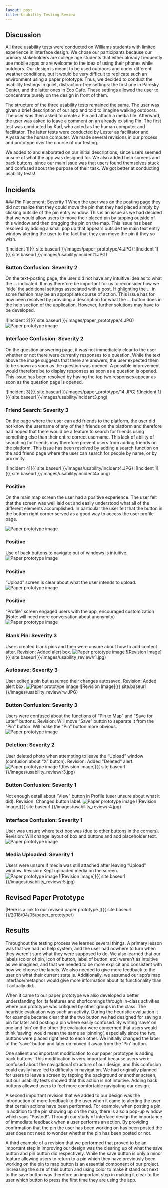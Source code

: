 ```yaml
---
layout: post
title: Usability Testing Review
---
```

<h2 id="test-process"> Discussion </h2>
All three usability tests were conducted on Williams students with limited experience in interface design. We chose our participants because our primary stakeholders are college age students that either already frequently use mobile apps or are welcome to the idea of using their phones while outdoors. Our design is meant to be used outdoors and under different weather conditions, but it would be very difficult to replicate such an environment using a paper prototype. Thus, we decided to conduct the usability testings in quiet, distraction-free settings: the first one in Paresky Center, and the latter ones in Eco Cafe. These settings allowed the user to concentrate purely on the design in front of them.

The structure of the three usability tests remained the same. The user was given a brief description of our app and told to imagine walking outdoors. The user was then asked to create a Pin and attach a media file. Afterward, the user was asked to leave a comment on an already existing Pin. The first test was conducted by Karl, who acted as the human computer and facilitator. The latter tests were conducted by Lester as facilitator and Alyssa as the human computer. We made several revisions in our process and prototype over the course of our testing.

We added to and elaborated on our initial descriptions, since users seemed unsure of what the app was designed for. We also added help screens and back buttons, since our main issue was that users found themselves stuck and confused about the purpose of their task. We got better at conducting usability tests!

<h2 id="incidents">Incidents</h2>
### Pin Placement: Severity 1
When the user was on the posting page they did not realize that they could move the pin that they had placed simply by clicking outside of the pin entry window. This is an issue as we had decided that we would allow users to move their placed pin by tapping outside of this window and then dragging the pin on the map. This issue has been resolved by adding a small pop up that appears outside the main text entry window alerting the user to the fact that they can move the pin if they so wish.

![Incident 1]({{ site.baseurl }}/images/paper_prototype/4.JPG)
![Incident 1]({{ site.baseurl }}/images/usability/incident1.JPG)


### Button Confusion: Severity 2
On the text-posting page, the user did not have any intuitive idea as to what the … indicated. It may therefore be important for us to reconsider how we ‘hide’ the additional settings associated with a post. Highlighting the … in some fashion may be an appropriate course of action. This issue has for now been resolved by providing a description for what the … button does in the help section of the application. However, further solutions may have to be developed.

![Incident 2]({{ site.baseurl }}/images/paper_prototype/4.JPG)
<img src="{{ site.baseurl }}/images/paper_prototype/28.JPG" alt="Paper prototype image">

### Interface Confusion: Severity 2
On the question answering page, it was not immediately clear to the user whether or not there were currently responses to a question. While the text above the image suggests that there are answers, the user expected them to be shown as soon as the question was opened. A possible improvement would therefore be to display responses as soon as a question is opened. This issue has been resolved by having the top two responses appear as soon as the question page is opened.

![Incident 3]({{ site.baseurl }}/images/paper_prototype/14.JPG)
![Incident 1]({{ site.baseurl }}/images/usability/incident3.png)

### Friend Search: Severity 3
On the page where the user can add friends to the platform, the user did not know the username of any of their friends on the platform and therefore had hoped that there would be a feature to search for friends using something else than their entire correct username. This lack of ability of searching for friends may therefore prevent users from adding friends on the platform. This issue has been resolved by adding a search function on the add friend page where the user can search for people by name, or by proximity.

![Incident 4]({{ site.baseurl }}/images/usability/incident4.JPG)
![Incident 1]({{ site.baseurl }}/images/usability/incident4a.png)

### Positive
On the main map screen the user had a positive experience. The user felt that the screen was well laid out and easily understood what all of the different elements accomplished. In particular the user felt that the button in the bottom right corner served as a good way to access the user profile page.

<img src="{{ site.baseurl }}/images/paper_prototype/2.JPG" alt="Paper prototype image">

### Positive
Use of back buttons to navigate out of windows is intuitive.
<img src="{{ site.baseurl }}/images/paper_prototype/4.JPG" alt="Paper prototype image">

### Positive
“Upload” screen is clear about what the user intends to upload.
<img src="{{ site.baseurl }}/images/paper_prototype/7.JPG" alt="Paper prototype image">

### Positive
“Profile” screen engaged users with the app, encouraged customization (Note: will need more conversation about anonymity)
<img src="{{ site.baseurl }}/images/paper_prototype/23.JPG" alt="Paper prototype image">

### Blank Pin: Severity 3
Users created blank pins and then were unsure about how to add content after.
Revision: Added alert box.
<img src="{{ site.baseurl }}/images/paper_prototype/3.JPG" alt="Paper prototype image">
![Revision Image]({{ site.baseurl }}/images/usability_review/r1.jpg)

### Autosave: Severity 3
User edited a pin but assumed their changes autosaved.
Revision: Added alert box.
<img src="{{ site.baseurl }}/images/paper_prototype/4.JPG" alt="Paper prototype image">
![Revision Image]({{ site.baseurl }}/images/usability_review/rw.JPG)

### Button Confusion: Severity 3
Users were confused about the functions of “Pin to Map” and “Save for Later” buttons.
Revision: Will move “Save” button to separate it from the “Pin” button. Will make the “Pin” button more obvious.
<img src="{{ site.baseurl }}/images/paper_prototype/4.JPG" alt="Paper prototype image">

### Deletion: Severity 2
User deleted photo when attempting to leave the “Upload” window (confusion about “X” button).
Revision: Added "Deleted" alert.
<img src="{{ site.baseurl }}/images/paper_prototype/8.JPG" alt="Paper prototype image">
![Revision Image]({{ site.baseurl }}/images/usability_review/r3.jpg)

### Button Confusion: Severity 1
Not enough detail about “View” button in Profile (user unsure about what it did).
Revision: Changed button label.
<img src="{{ site.baseurl }}/images/paper_prototype/23.JPG" alt="Paper prototype image">
![Revision Image]({{ site.baseurl }}/images/usability_review/r4.jpg)


### Interface Confusion: Severity 1
User was unsure where text box was (due to other buttons in the corners).
Revision: Will change layout of box and buttons and add placeholder text.
<img src="{{ site.baseurl }}/images/paper_prototype/4.JPG" alt="Paper prototype image">


### Media Uploaded: Severity 1
Users were unsure if media was still attached after leaving “Upload” window.
Revision: Kept uploaded media on the screen.
<img src="{{ site.baseurl }}/images/paper_prototype/7.JPG" alt="Paper prototype image">
![Revision Image]({{ site.baseurl }}/images/usability_review/r5.jpg)


## Revised Paper Prototype
[Here is a link to our revised paper prototype.]({{ site.baseurl }}/2018/04/05/paper_prototype/)

<h2 id="test-results">Results</h2>
Throughout the testing process we learned several things. A primary lesson was that we had no help system, and the user had nowhere to turn when they weren’t sure what they were supposed to do. We also learned that our labels (color of pin, icon of button, label of button, etc) weren’t as intuitive as we imagined, and that we needed to be more explicit and consistent with how we choose the labels. We also needed to give more feedback to the user on what their current state is. Additionally, we assumed our app’s map interface/metaphor would give more information about its functionality than it actually did.

When it came to our paper prototype we also developed a better understanding for its features and shortcomings through in-class activities where our prototype was critiqued by other groups in the class. The heuristic evaluation was such an activity. During the heuristic evaluation it for example became clear that the two button we had designed for saving a pin for later and posting a pin where easily confused. By writing ‘save’ on one and ‘pin’ on the other the evaluator were concerned that users would think ‘saving’ would mean the same as ‘pinning’, especially since the two buttons were placed right next to each other. We initially changed the label of the 'save' button and later on moved it away from the 'Pin' button.

One salient and important modification to our paper prototype is adding back buttons! This modification is very important because users were confused about the navigational structure of our design, and this confusion could easily have led to difficulty in navigation. We had originally planned for users to leave a screen by tapping the background or another screen, but our usability tests showed that this action is not intuitive. Adding back buttons allowed users to feel more comfortable navigating our design.

A second important revision that we added to our design was the introduction of more feedback to the user when it came to alerting the user that certain actions have been performed. For example, when posting a pin, in addition to the pin showing up on the map, there is also a pop-up window which says “Posted!”. Through our study of interface design the importance of immediate feedback when a user performs an action. By providing confirmation that the pin the user has been working on has been posted the user does not need to wonder whether the pin has been posted or not.

A third example of a revision that we performed that proved to be an important step in improving our design was the clearing up of what the save button and pin button did respectively. While the save button is only a minor feature allowing users to return to a pin which they have previously been working on the pin to map button is an essential component of our project. Increasing the size of this button and using color to make it stand out next to the save button was therefore an important step in making it clear to the user which button to press the first time they are using the app.
